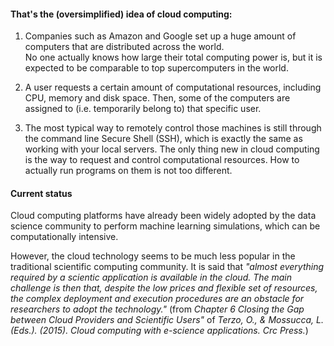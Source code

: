 #### That's the (oversimplified) idea of cloud computing:

1) Companies such as Amazon and Google set up a huge amount of computers that are distributed across the world. <br/>
No one actually knows how large their total computing power is,
but it is expected to be comparable to top supercomputers in the world.  

2) A user requests a certain amount of computational resources, including CPU, memory and disk space. 
Then, some of the computers are assigned to (i.e. temporarily belong to) that specific user. 

3) The most typical way to remotely control those machines is still through the command line Secure Shell (SSH), 
which is exactly the same as working with your local servers.
The only thing new in cloud computing is the way to request and control computational resources. 
How to actually run programs on them is not too different.

#### Current status

Cloud computing platforms have already been widely adopted by the data science community to perform machine learning simulations, which can be computationally intensive.

However, the cloud technology seems to be much less popular in the traditional scientific computing community. It is said that *"almost everything required by a scientic application is available in the cloud. The main challenge is then that, despite the low prices and flexible set of resources, the complex deployment and execution procedures are an obstacle for researchers to adopt the technology."*  (from *Chapter 6 Closing the Gap between Cloud Providers and Scientific Users"* of *Terzo, O., & Mossucca, L. (Eds.). (2015). Cloud computing with e-science applications. Crc Press.*)
